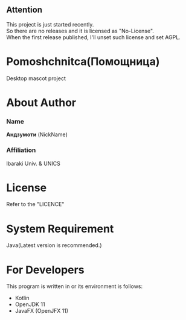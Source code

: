 ## Attention
This project is just started recently.  
So there are no releases and it is licensed as "No-License".  
When the first release published, I'll unset such license and set AGPL.  

# Pomoshchnitca(Помощница)
Desktop mascot project

# About Author
### Name
**Андзумоти** (NickName)  
### Affiliation
Ibaraki Univ. & UNICS

# License
Refer to the "LICENCE"

# System Requirement
Java(Latest version is recommended.)

# For Developers
This program is written in or its environment is follows:  
- Kotlin
- OpenJDK 11
- JavaFX (OpenJFX 11)
